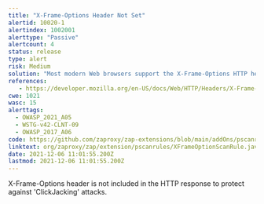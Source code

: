 ```yaml
---
title: "X-Frame-Options Header Not Set"
alertid: 10020-1
alertindex: 1002001
alerttype: "Passive"
alertcount: 4
status: release
type: alert
risk: Medium
solution: "Most modern Web browsers support the X-Frame-Options HTTP header. Ensure it's set on all web pages returned by your site (if you expect the page to be framed only by pages on your server (e.g. it's part of a FRAMESET) then you'll want to use SAMEORIGIN, otherwise if you never expect the page to be framed, you should use DENY. Alternatively consider implementing Content Security Policy's 'frame-ancestors' directive. "
references:
   - https://developer.mozilla.org/en-US/docs/Web/HTTP/Headers/X-Frame-Options
cwe: 1021
wasc: 15
alerttags: 
  - OWASP_2021_A05
  - WSTG-v42-CLNT-09
  - OWASP_2017_A06
code: https://github.com/zaproxy/zap-extensions/blob/main/addOns/pscanrules/src/main/java/org/zaproxy/zap/extension/pscanrules/XFrameOptionScanRule.java
linktext: org/zaproxy/zap/extension/pscanrules/XFrameOptionScanRule.java
date: 2021-12-06 11:01:55.200Z
lastmod: 2021-12-06 11:01:55.200Z
---
```

X-Frame-Options header is not included in the HTTP response to protect against 'ClickJacking' attacks.
